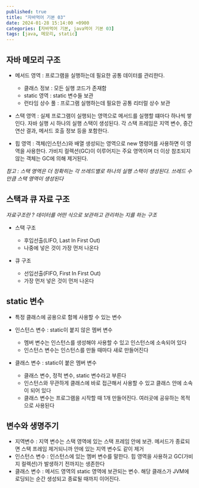 ```yaml
---
published: true
title: "자바먹어 기본 03"
date: 2024-01-28 15:14:00 +0900
categories: [자바먹어 기본, java먹어 기본 03]
tags: [java, 메모리, static]
---
```



## 자바 메모리 구조
- 메서드 영역 : 프로그램을 실행하는데 필요한 공통 데이터를 관리한다.
  - 클래스 정보 : 모든 실행 코드가 존재함
  - static 영역 : static 변수들 보관
  - 런타임 상수 풀 : 프로그램 실행하는데 필요한 공통 리터럴 상수 보관


- 스택 영역 : 실제 프로그램이 실행되는 영역으로 메서드를 실행할 떄마다 하나씩 쌓인다. 자바 실행 시 하나의 실행 스택이 생성된다.
 각 스택 프레임은 지역 변수, 중간 연산 결과, 메서드 호출 정보 등을 포함한다.


- 힙 영역 : 객체(인스턴스)와 배열 생성되는 영역으로 new 명령어를 사용하면 이 영역을 사용한다.
 가비지 컬렉션(GC)이 이루어지는 주요 영역이며 더 이상 참조되지 않는 객체는 GC에 의해 제거된다.

*참고 : 스택 영역은 더 정확히는 각 쓰레드별로 하나의 실행 스택이 생성된다. 쓰레드 수 만큼 스택 영역이 생성된다*


## 스택과 큐 자료 구조
*자료구조란 ? 데이터를 어떤 식으로 보관하고 관리하는 지를 하는 구조*

- 스택 구조
  - 후입선출(LIFO, Last In First Out)
  - 나중에 넣은 것이 가장 먼저 나온다


- 큐 구조
  - 선입선출(FIFO, First In First Out)
  - 가장 먼저 넣은 것이 먼저 나온다


## static 변수
- 특정 클래스에 공용으로 함께 사용할 수 있는 변수


- 인스턴스 변수 : static이 붙지 않은 멤버 변수
  - 멤버 변수는 인스턴스를 생성해야 사용할 수 있고 인스턴스에 소속되어 있다
  - 인스턴스 변수는 인스턴스를 만들 때마다 새로 만들어진다


- 클래스 변수 : static이 붙은 멤버 변수
  - 클래스 변수, 정적 변수, static 변수라고 부른다
  - 인스턴스와 무관하게 클래스에 바로 접근해서 사용할 수 있고 클래스 안에 소속이 되어 있다
  - 클래스 변수는 프로그램을 시작할 때 1개 만들어진다. 여러곳에 공유하는 목적으로 사용된다



## 변수와 생명주기
- 지역변수 : 지역 변수는 스택 영역에 있는 스택 프레임 안에 보관. 메서드가 종료되면 스택 프레임 제거되니까 안에 있는 지역 변수도 같이 제거
- 인스턴스 변수 : 인스턴스에 있는 멤버 변수를 말한다. 힙 영역을 사용하고 GC(가비지 컬렉션)가 발생하기 전까지는 생존한다
- 클래스 변수 : 메서드 영역의 static 영역에 보관되는 변수. 해당 클래스가 JVM에 로딩되는 순간 생성되고 종료될 때까지 이어진다.



